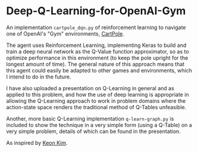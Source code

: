 # Deep-Q-Learning-for-OpenAI-Gym

An implementation `cartpole_dqn.py` of reinforcement learning to navigate one of OpenAI's "Gym" environments, [CartPole](https://github.com/openai/gym/wiki/CartPole-v0). 

The agent uses Reinforcement Learning, implementing Keras to build and train a deep neural network as the Q-Value function approximator, so as to optimize performance in this environment (to keep the pole upright for the longest amount of time). The general nature of this approach means that this agent could easily be adapted to other games and environments, which I intend to do in the future. 

I have also uploaded a presentation on Q-Learning in general and as applied to this problem, and how the use of deep learning is appropriate in allowing the Q-Learning approach to work in problem domains where the action-state space renders the traditional method of Q-Tables unfeasible. 

Another, more basic Q-Learning implementation `q-learn-graph.py` is included to show the technique in a very simple form (using a Q-Table) on a very simple problem, details of which can be found in the presentation. 

As inspired by [Keon Kim](https://github.com/keon).
